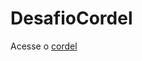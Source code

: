 # DesafioCordel
 
 Acesse o <a href="https://emanuelcicero.github.io/DesafioCordel/" target="_blank">cordel</a>
